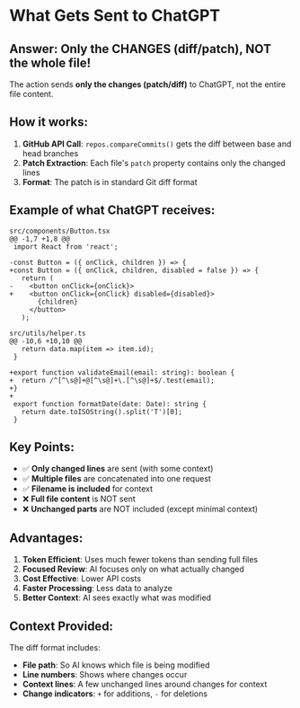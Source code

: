 # What Gets Sent to ChatGPT

## Answer: Only the CHANGES (diff/patch), NOT the whole file!

The action sends **only the changes (patch/diff)** to ChatGPT, not the entire file content.

## How it works:

1. **GitHub API Call**: `repos.compareCommits()` gets the diff between base and head branches
2. **Patch Extraction**: Each file's `patch` property contains only the changed lines
3. **Format**: The patch is in standard Git diff format

## Example of what ChatGPT receives:

```
src/components/Button.tsx
@@ -1,7 +1,8 @@
 import React from 'react';
 
-const Button = ({ onClick, children }) => {
+const Button = ({ onClick, children, disabled = false }) => {
   return (
-    <button onClick={onClick}>
+    <button onClick={onClick} disabled={disabled}>
       {children}
     </button>
   );

src/utils/helper.ts
@@ -10,6 +10,10 @@
   return data.map(item => item.id);
 }
 
+export function validateEmail(email: string): boolean {
+  return /^[^\s@]+@[^\s@]+\.[^\s@]+$/.test(email);
+}
+
 export function formatDate(date: Date): string {
   return date.toISOString().split('T')[0];
 }
```

## Key Points:

- ✅ **Only changed lines** are sent (with some context)
- ✅ **Multiple files** are concatenated into one request
- ✅ **Filename is included** for context
- ❌ **Full file content** is NOT sent
- ❌ **Unchanged parts** are NOT included (except minimal context)

## Advantages:

1. **Token Efficient**: Uses much fewer tokens than sending full files
2. **Focused Review**: AI focuses only on what actually changed
3. **Cost Effective**: Lower API costs
4. **Faster Processing**: Less data to analyze
5. **Better Context**: AI sees exactly what was modified

## Context Provided:

The diff format includes:
- **File path**: So AI knows which file is being modified
- **Line numbers**: Shows where changes occur
- **Context lines**: A few unchanged lines around changes for context
- **Change indicators**: `+` for additions, `-` for deletions
